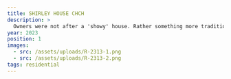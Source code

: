 ```yaml
---
title: SHIRLEY HOUSE CHCH
description: >
  Owners were not after a 'showy' house. Rather something more traditional and robust
year: 2023
position: 1
images:
  - src: /assets/uploads/R-2313-1.png
  - src: /assets/uploads/R-2313-2.png
tags: residential
---
```




